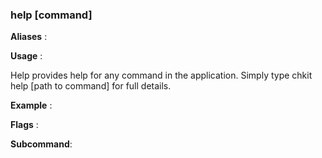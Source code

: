
### help [command]

**Aliases**   :



**Usage**     :

Help provides help for any command in the application.
Simply type chkit help [path to command] for full details.

**Example**   :



**Flags**     :

  

**Subcommand**:

  


